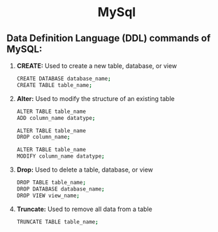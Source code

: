 <h1 align="center">MySql</h1>
 
 
## Data Definition Language (DDL) commands of MySQL:

1. **CREATE:** Used to create a new table, database, or view

   ```bash
   CREATE DATABASE database_name;
   CREATE TABLE table_name;
   ```

2. **Alter:** Used to modify the structure of an existing table


   ```bash
   ALTER TABLE table_name 
   ADD column_name datatype;
   
   ALTER TABLE table_name 
   DROP column_name;
   
   ALTER TABLE table_name 
   MODIFY column_name datatype;

   ```
  
3. **Drop:** Used to delete a table, database, or view

   ```bash
   DROP TABLE table_name;
   DROP DATABASE database_name;
   DROP VIEW view_name;
   ```
   
4. **Truncate:** Used to remove all data from a table


   ```bash
   TRUNCATE TABLE table_name;
   ```

